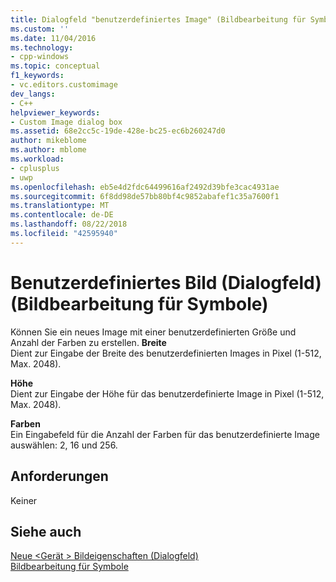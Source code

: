 ```yaml
---
title: Dialogfeld "benutzerdefiniertes Image" (Bildbearbeitung für Symbole) | Microsoft-Dokumentation
ms.custom: ''
ms.date: 11/04/2016
ms.technology:
- cpp-windows
ms.topic: conceptual
f1_keywords:
- vc.editors.customimage
dev_langs:
- C++
helpviewer_keywords:
- Custom Image dialog box
ms.assetid: 68e2cc5c-19de-428e-bc25-ec6b260247d0
author: mikeblome
ms.author: mblome
ms.workload:
- cplusplus
- uwp
ms.openlocfilehash: eb5e4d2fdc64499616af2492d39bfe3cac4931ae
ms.sourcegitcommit: 6f8dd98de57bb80bf4c9852abafef1c35a7600f1
ms.translationtype: MT
ms.contentlocale: de-DE
ms.lasthandoff: 08/22/2018
ms.locfileid: "42595940"
---
```

# <a name="custom-image-dialog-box-image-editor-for-icons"></a>Benutzerdefiniertes Bild (Dialogfeld) (Bildbearbeitung für Symbole)
Können Sie ein neues Image mit einer benutzerdefinierten Größe und Anzahl der Farben zu erstellen.
 **Breite**  
 Dient zur Eingabe der Breite des benutzerdefinierten Images in Pixel (1-512, Max. 2048).
  
 **Höhe**  
 Dient zur Eingabe der Höhe für das benutzerdefinierte Image in Pixel (1-512, Max. 2048).
  
 **Farben**  
 Ein Eingabefeld für die Anzahl der Farben für das benutzerdefinierte Image auswählen: 2, 16 und 256.
  
## <a name="requirements"></a>Anforderungen
 Keiner
  
## <a name="see-also"></a>Siehe auch
 [Neue \<Gerät > Bildeigenschaften (Dialogfeld)](../windows/new-device-image-type-dialog-box-image-editor-for-icons.md)  
 [Bildbearbeitung für Symbole](../windows/image-editor-for-icons.md)
